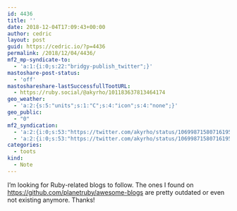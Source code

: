 ```yaml
---
id: 4436
title: ''
date: 2018-12-04T17:09:43+00:00
author: cedric
layout: post
guid: https://cedric.io/?p=4436
permalink: /2018/12/04/4436/
mf2_mp-syndicate-to:
  - 'a:1:{i:0;s:22:"bridgy-publish_twitter";}'
mastoshare-post-status:
  - 'off'
mastoshareshare-lastSuccessfullTootURL:
  - https://ruby.social/@akyrho/101183637813464174
geo_weather:
  - 'a:2:{s:5:"units";s:1:"C";s:4:"icon";s:4:"none";}'
geo_public:
  - "0"
mf2_syndication:
  - 'a:2:{i:0;s:53:"https://twitter.com/akyrho/status/1069987158071619590";i:1;s:46:"https://ruby.social/@akyrho/101183637813464174";}'
  - 'a:2:{i:0;s:53:"https://twitter.com/akyrho/status/1069987158071619590";i:1;s:46:"https://ruby.social/@akyrho/101183637813464174";}'
categories:
  - toots
kind:
  - Note
---
```

I&rsquo;m looking for Ruby-related blogs to follow. The ones I found on <https://github.com/planetruby/awesome-blogs> are pretty outdated or even not existing anymore. Thanks!